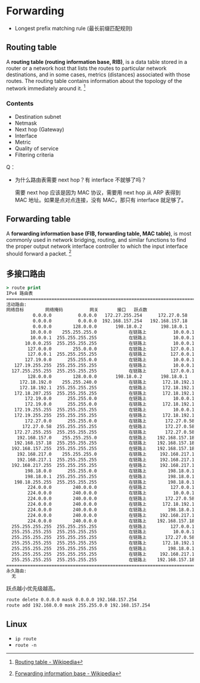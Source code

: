 # Forwarding
- Longest prefix matching rule (最长前缀匹配规则)

## Routing table
A **routing table (routing information base, RIB)**, is a data table stored in a router or a network host that lists the routes to particular network destinations, and in some cases, metrics (distances) associated with those routes. The routing table contains information about the topology of the network immediately around it. [^routing-table-wiki]

### Contents
- Destination subnet
- Netmask
- Next hop (Gateway)
- Interface
- Metric
- Quality of service
- Filtering criteria

Q：
- 为什么路由表需要 next hop？有 interface 不就够了吗？
  
  需要 next hop 应该是因为 MAC 协议，需要用 next hop 从 ARP 表得到 MAC 地址。如果是点对点连接，没有 MAC，那只有 interface 就足够了。

[^routing-table-wiki]: [Routing table - Wikipedia](https://en.wikipedia.org/wiki/Routing_table)

## Forwarding table
A **forwarding information base (FIB, forwarding table, MAC table)**, is most commonly used in network bridging, routing, and similar functions to find the proper output network interface controller to which the input interface should forward a packet. [^forwarding-table-wiki]

[^forwarding-table-wiki]: [Forwarding information base - Wikipedia](https://en.wikipedia.org/wiki/Forwarding_information_base)

## 多接口路由
```cmd
> route print
IPv4 路由表
===========================================================================
活动路由:
网络目标        网络掩码          网关       接口   跃点数
          0.0.0.0          0.0.0.0   172.27.255.254      172.27.0.58     35
          0.0.0.0          0.0.0.0  192.168.157.254   192.168.157.18     25
          0.0.0.0        128.0.0.0       198.18.0.2       198.18.0.1      0
         10.0.0.0    255.255.255.0            在链路上          10.0.0.1    291
         10.0.0.1  255.255.255.255            在链路上          10.0.0.1    291
       10.0.0.255  255.255.255.255            在链路上          10.0.0.1    291
        127.0.0.0        255.0.0.0            在链路上         127.0.0.1    331
        127.0.0.1  255.255.255.255            在链路上         127.0.0.1    331
       127.19.0.0      255.255.0.0            在链路上          10.0.0.1     36
   127.19.255.255  255.255.255.255            在链路上          10.0.0.1    291
  127.255.255.255  255.255.255.255            在链路上         127.0.0.1    331
        128.0.0.0        128.0.0.0       198.18.0.2       198.18.0.1      0
     172.18.192.0    255.255.240.0            在链路上      172.18.192.1   5256
     172.18.192.1  255.255.255.255            在链路上      172.18.192.1   5256
   172.18.207.255  255.255.255.255            在链路上      172.18.192.1   5256
       172.19.0.0      255.255.0.0            在链路上          10.0.0.1     36
       172.19.0.0      255.255.0.0            在链路上      172.18.192.1   5001
   172.19.255.255  255.255.255.255            在链路上          10.0.0.1    291
   172.19.255.255  255.255.255.255            在链路上      172.18.192.1   5256
       172.27.0.0      255.255.0.0            在链路上       172.27.0.58    291
      172.27.0.58  255.255.255.255            在链路上       172.27.0.58    291
   172.27.255.255  255.255.255.255            在链路上       172.27.0.58    291
    192.168.157.0    255.255.255.0            在链路上    192.168.157.18    281
   192.168.157.18  255.255.255.255            在链路上    192.168.157.18    281
  192.168.157.255  255.255.255.255            在链路上    192.168.157.18    281
    192.168.217.0    255.255.255.0            在链路上     192.168.217.1    291
    192.168.217.1  255.255.255.255            在链路上     192.168.217.1    291
  192.168.217.255  255.255.255.255            在链路上     192.168.217.1    291
       198.18.0.0      255.255.0.0            在链路上        198.18.0.1    256
       198.18.0.1  255.255.255.255            在链路上        198.18.0.1    256
   198.18.255.255  255.255.255.255            在链路上        198.18.0.1    256
        224.0.0.0        240.0.0.0            在链路上         127.0.0.1    331
        224.0.0.0        240.0.0.0            在链路上          10.0.0.1    291
        224.0.0.0        240.0.0.0            在链路上       172.27.0.58    291
        224.0.0.0        240.0.0.0            在链路上      172.18.192.1   5256
        224.0.0.0        240.0.0.0            在链路上        198.18.0.1    256
        224.0.0.0        240.0.0.0            在链路上     192.168.217.1    291
        224.0.0.0        240.0.0.0            在链路上    192.168.157.18    281
  255.255.255.255  255.255.255.255            在链路上         127.0.0.1    331
  255.255.255.255  255.255.255.255            在链路上          10.0.0.1    291
  255.255.255.255  255.255.255.255            在链路上       172.27.0.58    291
  255.255.255.255  255.255.255.255            在链路上      172.18.192.1   5256
  255.255.255.255  255.255.255.255            在链路上        198.18.0.1    256
  255.255.255.255  255.255.255.255            在链路上     192.168.217.1    291
  255.255.255.255  255.255.255.255            在链路上    192.168.157.18    281
===========================================================================
永久路由:
  无
```
跃点越小优先级越高。
```cmd
route delete 0.0.0.0 mask 0.0.0.0 192.168.157.254
route add 192.168.0.0 mask 255.255.0.0 192.168.157.254
```

## Linux
- `ip route`
- `route -n`
